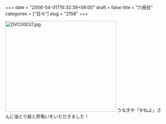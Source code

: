 +++
date = "2008-04-01T15:32:39+09:00"
draft = false
title = "六冊目"
categories = ["日々"]
slug = "2158"
+++

<img alt="DVC00037.jpg" class="pict" height="288" src="http://ieiriblog.img.jugem.jp/20080401_439023.jpg" width="352" />
うなぎや「かねよ」さんに油とり紙と肝吸いをいただきました！
